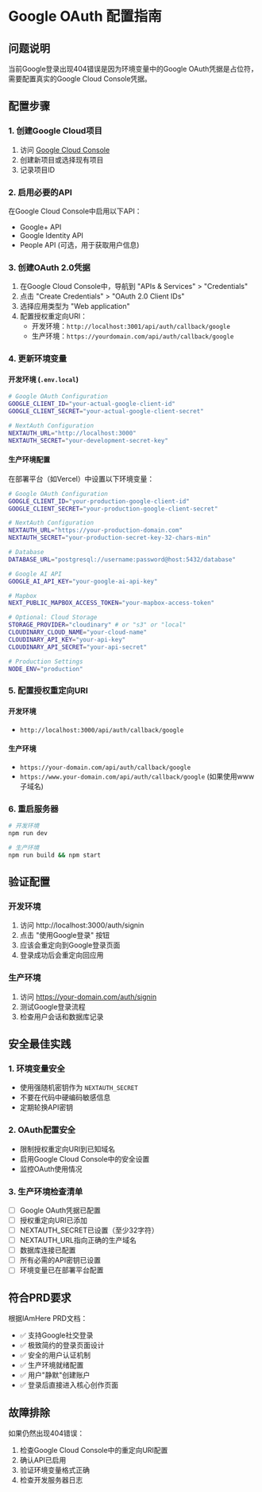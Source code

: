 # Google OAuth 配置指南

## 问题说明
当前Google登录出现404错误是因为环境变量中的Google OAuth凭据是占位符，需要配置真实的Google Cloud Console凭据。

## 配置步骤

### 1. 创建Google Cloud项目
1. 访问 [Google Cloud Console](https://console.cloud.google.com/)
2. 创建新项目或选择现有项目
3. 记录项目ID

### 2. 启用必要的API
在Google Cloud Console中启用以下API：
- Google+ API
- Google Identity API
- People API (可选，用于获取用户信息)

### 3. 创建OAuth 2.0凭据
1. 在Google Cloud Console中，导航到 "APIs & Services" > "Credentials"
2. 点击 "Create Credentials" > "OAuth 2.0 Client IDs"
3. 选择应用类型为 "Web application"
4. 配置授权重定向URI：
   - 开发环境：`http://localhost:3001/api/auth/callback/google`
   - 生产环境：`https://yourdomain.com/api/auth/callback/google`

### 4. 更新环境变量

#### 开发环境 (`.env.local`)
```bash
# Google OAuth Configuration
GOOGLE_CLIENT_ID="your-actual-google-client-id"
GOOGLE_CLIENT_SECRET="your-actual-google-client-secret"

# NextAuth Configuration
NEXTAUTH_URL="http://localhost:3000"
NEXTAUTH_SECRET="your-development-secret-key"
```

#### 生产环境配置
在部署平台（如Vercel）中设置以下环境变量：

```bash
# Google OAuth Configuration
GOOGLE_CLIENT_ID="your-production-google-client-id"
GOOGLE_CLIENT_SECRET="your-production-google-client-secret"

# NextAuth Configuration
NEXTAUTH_URL="https://your-production-domain.com"
NEXTAUTH_SECRET="your-production-secret-key-32-chars-min"

# Database
DATABASE_URL="postgresql://username:password@host:5432/database"

# Google AI API
GOOGLE_AI_API_KEY="your-google-ai-api-key"

# Mapbox
NEXT_PUBLIC_MAPBOX_ACCESS_TOKEN="your-mapbox-access-token"

# Optional: Cloud Storage
STORAGE_PROVIDER="cloudinary" # or "s3" or "local"
CLOUDINARY_CLOUD_NAME="your-cloud-name"
CLOUDINARY_API_KEY="your-api-key"
CLOUDINARY_API_SECRET="your-api-secret"

# Production Settings
NODE_ENV="production"
```

### 5. 配置授权重定向URI

#### 开发环境
- `http://localhost:3000/api/auth/callback/google`

#### 生产环境
- `https://your-domain.com/api/auth/callback/google`
- `https://www.your-domain.com/api/auth/callback/google` (如果使用www子域名)

### 6. 重启服务器
```bash
# 开发环境
npm run dev

# 生产环境
npm run build && npm start
```

## 验证配置

### 开发环境
1. 访问 http://localhost:3000/auth/signin
2. 点击 "使用Google登录" 按钮
3. 应该会重定向到Google登录页面
4. 登录成功后会重定向回应用

### 生产环境
1. 访问 https://your-domain.com/auth/signin
2. 测试Google登录流程
3. 检查用户会话和数据库记录

## 安全最佳实践

### 1. 环境变量安全
- 使用强随机密钥作为 `NEXTAUTH_SECRET`
- 不要在代码中硬编码敏感信息
- 定期轮换API密钥

### 2. OAuth配置安全
- 限制授权重定向URI到已知域名
- 启用Google Cloud Console中的安全设置
- 监控OAuth使用情况

### 3. 生产环境检查清单
- [ ] Google OAuth凭据已配置
- [ ] 授权重定向URI已添加
- [ ] NEXTAUTH_SECRET已设置（至少32字符）
- [ ] NEXTAUTH_URL指向正确的生产域名
- [ ] 数据库连接已配置
- [ ] 所有必需的API密钥已设置
- [ ] 环境变量已在部署平台配置

## 符合PRD要求
根据IAmHere PRD文档：
- ✅ 支持Google社交登录
- ✅ 极致简约的登录页面设计
- ✅ 安全的用户认证机制
- ✅ 生产环境就绪配置
- ✅ 用户"静默"创建账户
- ✅ 登录后直接进入核心创作页面

## 故障排除
如果仍然出现404错误：
1. 检查Google Cloud Console中的重定向URI配置
2. 确认API已启用
3. 验证环境变量格式正确
4. 检查开发服务器日志